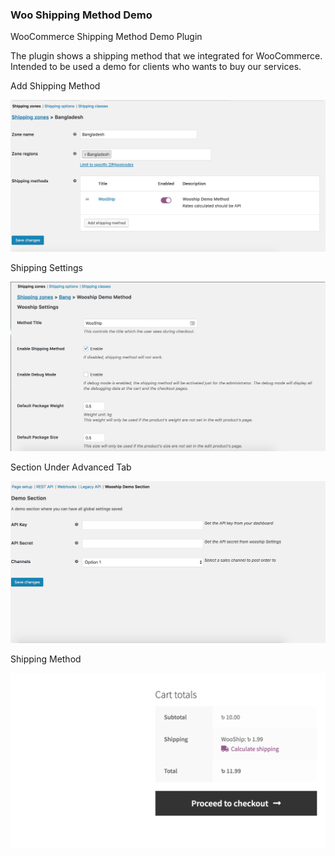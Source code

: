 ### Woo Shipping Method Demo

WooCommerce Shipping Method Demo Plugin

The plugin shows a shipping method that we integrated for WooCommerce. Intended to be used a demo for clients who wants to buy our services. 

Add Shipping Method

![Add Shipping Method](/screenshots/screenshot2.png?raw=true "Add Shipping Method")

Shipping Settings

![Shipping Settings](/screenshots/screenshot3.png?raw=true "Shipping Settings")

Section Under Advanced Tab

![Section Under Advanced Tab](/screenshots/screenshot1.png?raw=true "Section Under Advanced Tab")

Shipping Method

![Shipping Method](/screenshots/screenshot4.png?raw=true "Shipping Method")

